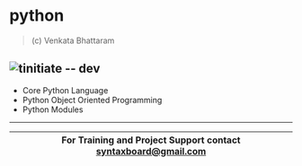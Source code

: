# python
> (c) Venkata Bhattaram

![tinitiate](python-ms-logo.png "tinitiate python")
-- dev
---
* Core Python Language
* Python Object Oriented Programming
* Python Modules
---

For Training and Project Support contact **syntaxboard@gmail.com**  | 
------------------------------------------------------------------- | 
